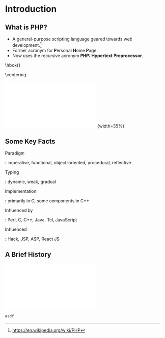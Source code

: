 # Introduction

## What is PHP?

* A general-purpose scripting language geared towards web development.[^1]
* Former acronym for **P**ersonal **H**ome **P**age.
* Now uses the recursive acronym **PHP: Hypertext Preprocessor**.

\hbox{}

\centering

![](../media/new-php-logo.svg.pdf){width=35%}

[^1]: https://en.wikipedia.org/wiki/PHP

## Some Key Facts

Paradigm

:   imperative, functional, object-oriented, procedural, reflective

Typing

:   dynamic, weak, gradual

Implementation

:   primarily in C, some components in C++

Influenced by

:   Perl, C, C++, Java, Tcl, JavaScript

Influenced

:   Hack, JSP, ASP, React JS

## A Brief History

![](../media/timeline.mmd.pdf)

```php
asdf
```

